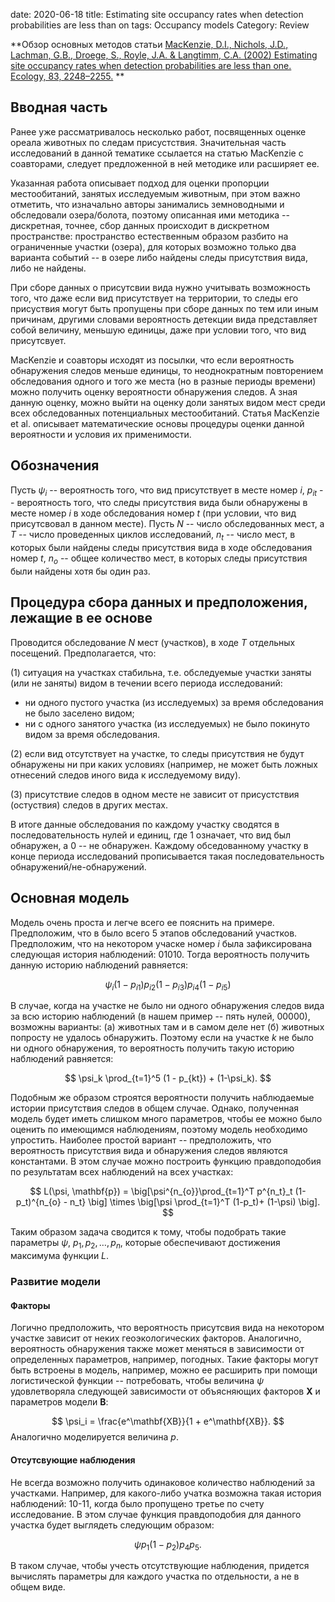 date: 2020-06-18
title: Estimating site occupancy rates when detection probabilities are less than on
tags: Occupancy models
Category: Review


**Обзор основных методов статьи
[MacKenzie, D.I., Nichols, J.D., Lachman, G.B., Droege, S., Royle, J.A. &
Langtimm, C.A. (2002) Estimating site occupancy rates when detection probabilities are less than one. Ecology, 83, 2248–2255.](https://projects.ncsu.edu/cals/course/zo501/2016%20Sampling%20Lab/MacKenzie%202002.pdf)
**

## Вводная часть

Ранее уже рассматривалось несколько работ, посвященных оценке ореала животных по следам присустствия. 
Значительная часть исследований
в данной тематике ссылается на статью MacKenzie с соавторами, следует предложенной в ней методике или расширяет ее.

Указанная работа описывает подход для оценки пропорции местообитаний, занятых исследуемым животным,
при этом важно отметить, что изначально авторы занимались земноводными и обследовали озера/болота,
поэтому описанная ими методика -- дискретная, точнее, сбор данных происходит в дискретном пространстве:
пространство естественным образом разбито на ограниченные участки (озера), для которых возможно только два
варианта событий -- в озере либо найдены следы присутствия вида, либо не найдены.

При сборе данных о присутсвии вида нужно учитывать возможность того, что даже если вид присутствует
на территории, то следы его присуствия могут быть пропущены при сборе данных по тем или иным причинам,
другими словами вероятность детекции вида представляет собой величину, меньшую единицы, даже при условии того,
что вид присутсвует.

MacKenzie и соавторы исходят из посылки, что если вероятность обнаружения следов меньше единицы,
то неоднократным повторением обследования одного и того же места (но в разные периоды времени) можно
получить оценку вероятности обнаружения следов. А зная данную оценку, можно выйти на оценку доли занятых
видом мест среди всех обследованных потенциальных местообитаний.
Статья MacKenzie et al. описывает математические основы процедуры оценки данной вероятности и условия их применимости.


## Обозначения
Пусть $\psi_i$ -- вероятность того, что вид присутствует в месте номер $i$, $p_{it}$ -- вероятность того, что
следы присутствия вида были обнаружены в месте номер $i$ в ходе обследования номер $t$ (при условии, что вид
присутсвовал в данном месте). Пусть $N$ -- число обследованных мест, а $T$ -- число проведенных циклов исследований,
$n_t$ -- число мест, в которых были найдены следы присутствия вида в ходе обследования номер $t$, $n_{o}$ -- общее количество
мест, в которых следы присутствия были найдены хотя бы один раз.


## Процедура сбора данных и предположения, лежащие в ее основе
Проводится обследование $N$ мест (участков), в ходе $T$ отдельных посещений. Предполагается, что:

(1) ситуация на участках стабильна, т.е. обследуемые участки заняты (или не заняты) видом в течении всего периода исследований:

   - ни одного пустого участка (из исследуемых) за время обследования не было заселено видом;
   - ни с одного занятого участка (из исследуемых) не было покинуто видом за время обследования.

(2) если вид отсутствует на участке, то следы присутствия не будут обнаружены ни при каких условиях (например,
   не может быть ложных отнесений следов иного вида к исследуемому виду).

(3) присутствие следов в одном месте не зависит от присустствия (остуствия) следов в других местах.

В итоге данные обследования по каждому участку сводятся в последовательность нулей и единиц, где 1 означает, что
вид был обнаружен, а 0 -- не обнаружен. Каждому обседованному участку в конце периода исследований
прописывается такая последовательность обнаружений/не-обнаружений.

## Основная модель

Модель очень проста и легче всего ее пояснить на примере. Предположим, что в было всего 5 этапов обследований участков. Предположим,
что на некотором учаске номер $i$ была зафиксирована следующая история наблюдений: 01010. Тогда вероятность получить данную историю
наблюдений равняется:

$$
\psi_i (1-p_{i1})p_{i2}(1-p_{i3})p_{i4}(1-p_{i5})
$$

В случае, когда на участке не было ни одного обнаружения следов вида за всю историю наблюдений (в нашем пример -- пять нулей, 00000),
возможны варианты: (а) животных там и в самом деле нет (б) животных попросту не удалось обнаружить. Поэтому если на участке $k$ не было
ни одного обнаружения, то вероятность получить такую историю наблюдений равняется:

$$
\psi_k \prod_{t=1}^5 (1 - p_{kt}) + (1-\psi_k).
$$

Подобным же образом строятся вероятности получить наблюдаемые истории присутствия следов в общем случае. Однако, полученная модель
будет иметь слишком много параметров, чтобы ее можно было оценить по имеющимся наблюдениям, поэтому модель необходимо упростить.
Наиболее простой вариант -- предположить, что вероятность присутствия вида и обнаружения следов являются константами. В этом
случае  можно построить функцию правдоподобия по результатам всех наблюдений на всех участках:

$$
L(\psi, \mathbf{p}) = \big[\psi^{n_{o}}\prod_{t=1}^T p^{n_t}_t (1-p_t)^{n_{o} - n_t} \big] \times \big[\psi \prod_{t=1}^T (1-p_t)+ (1-\psi) \big].
$$

Таким образом задача сводится к тому, чтобы подобрать такие параметры $\psi$, $p_1, p_2, \dots, p_n$, которые обеспечивают достижения
максимума функции $L$.


### Развитие модели
#### Факторы

Логично предположить, что вероятность присутсвия вида на некотором участке зависит от неких геоэкологических факторов. Аналогично,
вероятность обнаружения также может меняться в зависимости от определенных параметров, например, погодных. Такие факторы
могут быть встроены в модель, например, можно ее расширить при помощи логистической функции -- потребовать, чтобы величина $\psi$
удовлетворяла следующей зависимости от объясняющих факторов $\mathbf{X}$ и параметров модели $\mathbf{B}$:

$$
\psi_i = \frac{e^\mathbf{XB}}{1 + e^\mathbf{XB}}.
$$
Аналогично моделируется величина $p$.

#### Отсутсвующие наблюдения
Не всегда возможно получить одинаковое количество наблюдений за участками. Например, для какого-либо учатка возможна такая история наблюдений:
10-11, когда было пропущено третье по счету исследование. В этом случае функция правдоподобия для данного участка будет выглядеть
следующим образом:

$$
\psi p_1 (1-p_2) p_4 p_5.
$$

В таком случае, чтобы учесть отсутствующие наблюдения, придется вычислять параметры для каждого участка по отдельности,
а не в общем виде.


